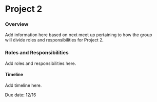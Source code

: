 # Project 2 

### Overview 

Add information here based on next meet up pertaining to how the group will divide roles and responsibilities for Project 2. 

### Roles and Responsibilities

Add roles and responsibilities here. 

#### Timeline

Add timeline here. 

Due date: 12/16
